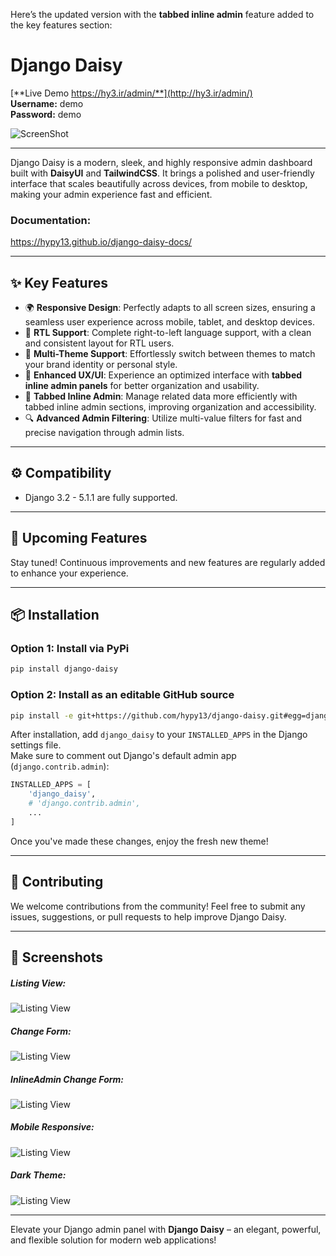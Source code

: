 Here’s the updated version with the **tabbed inline admin** feature added to the key features section:

# Django Daisy

[**Live Demo https://hy3.ir/admin/**](http://hy3.ir/admin/)  
**Username:** demo  
**Password:** demo

![ScreenShot](https://raw.githubusercontent.com/hypy13/django-daisy/refs/heads/main/screenshots/change_form.png)

---



Django Daisy is a modern, sleek, and highly responsive admin dashboard built with **DaisyUI** and **TailwindCSS**. It brings a polished and user-friendly interface that scales beautifully across devices, from mobile to desktop, making your admin experience fast and efficient.


### Documentation:
https://hypy13.github.io/django-daisy-docs/

---

## ✨ Key Features

- 🌍 **Responsive Design**: Perfectly adapts to all screen sizes, ensuring a seamless user experience across mobile, tablet, and desktop devices.
- 🔄 **RTL Support**: Complete right-to-left language support, with a clean and consistent layout for RTL users.
- 🎨 **Multi-Theme Support**: Effortlessly switch between themes to match your brand identity or personal style.
- 🚀 **Enhanced UX/UI**: Experience an optimized interface with **tabbed inline admin panels** for better organization and usability.
- 📝 **Tabbed Inline Admin**: Manage related data more efficiently with tabbed inline admin sections, improving organization and accessibility.
- 🔍 **Advanced Admin Filtering**: Utilize multi-value filters for fast and precise navigation through admin lists.

---

## ⚙️ Compatibility

- Django 3.2 - 5.1.1 are fully supported.

---

## 🚧 Upcoming Features

Stay tuned! Continuous improvements and new features are regularly added to enhance your experience.

---

## 📦 Installation

### Option 1: Install via PyPi

```bash
pip install django-daisy
```
### Option 2: Install as an editable GitHub source

```bash
pip install -e git+https://github.com/hypy13/django-daisy.git#egg=django-daisy
```

After installation, add `django_daisy` to your `INSTALLED_APPS` in the Django settings file.  
Make sure to comment out Django's default admin app (`django.contrib.admin`):

```python
INSTALLED_APPS = [
    'django_daisy',
    # 'django.contrib.admin',
    ...
]
```

Once you've made these changes, enjoy the fresh new theme!

---

## 🤝 Contributing

We welcome contributions from the community! Feel free to submit any issues, suggestions, or pull requests to help improve Django Daisy.

---

## 📸 Screenshots

##### Listing View:
![Listing View](https://raw.githubusercontent.com/hypy13/django-daisy/refs/heads/main/screenshots/listing.png)


##### Change Form:
![Listing View](https://raw.githubusercontent.com/hypy13/django-daisy/refs/heads/main/screenshots/change_form.png)

##### InlineAdmin Change Form:
![Listing View](https://raw.githubusercontent.com/hypy13/django-daisy/refs/heads/main/screenshots/inline_admin.png)

##### Mobile Responsive:
![Listing View](https://raw.githubusercontent.com/hypy13/django-daisy/refs/heads/main/screenshots/mobile.png)

##### Dark Theme:
![Listing View](https://raw.githubusercontent.com/hypy13/django-daisy/refs/heads/main/screenshots/dark_theme.png)

---

Elevate your Django admin panel with **Django Daisy** – an elegant, powerful, and flexible solution for modern web applications!
```
